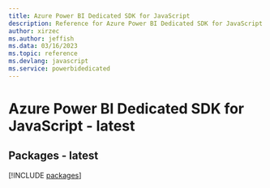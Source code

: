 ```yaml
---
title: Azure Power BI Dedicated SDK for JavaScript
description: Reference for Azure Power BI Dedicated SDK for JavaScript
author: xirzec
ms.author: jeffish
ms.data: 03/16/2023
ms.topic: reference
ms.devlang: javascript
ms.service: powerbidedicated
---
```

# Azure Power BI Dedicated SDK for JavaScript - latest
## Packages - latest
[!INCLUDE [packages](power-bi-dedicated-index.md)]